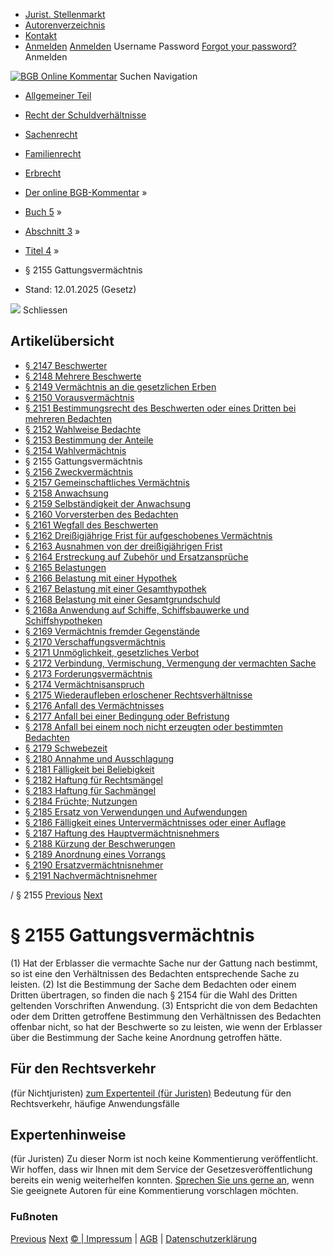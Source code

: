   * [Jurist. Stellenmarkt](https://bgb.kommentar.de/Buch-5/Abschnitt-3/Titel-4/</job-board> "Jurist. Stellenmarkt")
  * [Autorenverzeichnis](https://bgb.kommentar.de/Buch-5/Abschnitt-3/Titel-4/</Autorenverzeichnis> "Autorenverzeichnis")
  * [Kontakt](https://bgb.kommentar.de/Buch-5/Abschnitt-3/Titel-4/</Kontakt>)
  * [Anmelden](https://bgb.kommentar.de/Buch-5/Abschnitt-3/Titel-4/<#login> "show login form") [Anmelden](https://bgb.kommentar.de/Buch-5/Abschnitt-3/Titel-4/<#> "hide login form") Username Password
[Forgot your password?](https://bgb.kommentar.de/Buch-5/Abschnitt-3/Titel-4/</user/forgotpassword>) Anmelden 


[![BGB Online Kommentar](https://bgb.kommentar.de/extension/bgb/design/bgb/images/logo.png)](https://bgb.kommentar.de/Buch-5/Abschnitt-3/Titel-4/</> "BGB Online Kommentar")
Suchen
Navigation
  * [Allgemeiner Teil](https://bgb.kommentar.de/Buch-5/Abschnitt-3/Titel-4/</Buch-1>)
  * [Recht der Schuldverhältnisse](https://bgb.kommentar.de/Buch-5/Abschnitt-3/Titel-4/</Buch-2>)
  * [Sachenrecht](https://bgb.kommentar.de/Buch-5/Abschnitt-3/Titel-4/</Buch-3>)
  * [Familienrecht](https://bgb.kommentar.de/Buch-5/Abschnitt-3/Titel-4/</Buch-4>)
  * [Erbrecht](https://bgb.kommentar.de/Buch-5/Abschnitt-3/Titel-4/</Buch-5>)


  * [Der online BGB-Kommentar](https://bgb.kommentar.de/Buch-5/Abschnitt-3/Titel-4/</>) »
  * [Buch 5](https://bgb.kommentar.de/Buch-5/Abschnitt-3/Titel-4/</Buch-5>) »
  * [Abschnitt 3](https://bgb.kommentar.de/Buch-5/Abschnitt-3/Titel-4/</Buch-5/Abschnitt-3>) »
  * [Titel 4](https://bgb.kommentar.de/Buch-5/Abschnitt-3/Titel-4/</Buch-5/Abschnitt-3/Titel-4>) »
  * § 2155 Gattungsvermächtnis 
  * Stand: 12.01.2025 (Gesetz) 


![](https://vg01.met.vgwort.de/na/1c9909529ead4f509072c06d9081a7d5)
Schliessen 
## Artikelübersicht
  * [ § 2147 Beschwerter ](https://bgb.kommentar.de/Buch-5/Abschnitt-3/Titel-4/</Buch-5/Abschnitt-3/Titel-4/Beschwerter>)
  * [ § 2148 Mehrere Beschwerte ](https://bgb.kommentar.de/Buch-5/Abschnitt-3/Titel-4/</Buch-5/Abschnitt-3/Titel-4/Mehrere-Beschwerte>)
  * [ § 2149 Vermächtnis an die gesetzlichen Erben ](https://bgb.kommentar.de/Buch-5/Abschnitt-3/Titel-4/</Buch-5/Abschnitt-3/Titel-4/Vermaechtnis-an-die-gesetzlichen-Erben>)
  * [ § 2150 Vorausvermächtnis ](https://bgb.kommentar.de/Buch-5/Abschnitt-3/Titel-4/</Buch-5/Abschnitt-3/Titel-4/Vorausvermaechtnis>)
  * [ § 2151 Bestimmungsrecht des Beschwerten oder eines Dritten bei mehreren Bedachten ](https://bgb.kommentar.de/Buch-5/Abschnitt-3/Titel-4/</Buch-5/Abschnitt-3/Titel-4/Bestimmungsrecht-des-Beschwerten-oder-eines-Dritten-bei-mehreren-Bedachten>)
  * [ § 2152 Wahlweise Bedachte ](https://bgb.kommentar.de/Buch-5/Abschnitt-3/Titel-4/</Buch-5/Abschnitt-3/Titel-4/Wahlweise-Bedachte>)
  * [ § 2153 Bestimmung der Anteile ](https://bgb.kommentar.de/Buch-5/Abschnitt-3/Titel-4/</Buch-5/Abschnitt-3/Titel-4/Bestimmung-der-Anteile>)
  * [ § 2154 Wahlvermächtnis ](https://bgb.kommentar.de/Buch-5/Abschnitt-3/Titel-4/</Buch-5/Abschnitt-3/Titel-4/Wahlvermaechtnis>)
  * § 2155 Gattungsvermächtnis 
  * [ § 2156 Zweckvermächtnis ](https://bgb.kommentar.de/Buch-5/Abschnitt-3/Titel-4/</Buch-5/Abschnitt-3/Titel-4/Zweckvermaechtnis>)
  * [ § 2157 Gemeinschaftliches Vermächtnis ](https://bgb.kommentar.de/Buch-5/Abschnitt-3/Titel-4/</Buch-5/Abschnitt-3/Titel-4/Gemeinschaftliches-Vermaechtnis>)
  * [ § 2158 Anwachsung ](https://bgb.kommentar.de/Buch-5/Abschnitt-3/Titel-4/</Buch-5/Abschnitt-3/Titel-4/Anwachsung>)
  * [ § 2159 Selbständigkeit der Anwachsung ](https://bgb.kommentar.de/Buch-5/Abschnitt-3/Titel-4/</Buch-5/Abschnitt-3/Titel-4/Selbstaendigkeit-der-Anwachsung>)
  * [ § 2160 Vorversterben des Bedachten ](https://bgb.kommentar.de/Buch-5/Abschnitt-3/Titel-4/</Buch-5/Abschnitt-3/Titel-4/Vorversterben-des-Bedachten>)
  * [ § 2161 Wegfall des Beschwerten ](https://bgb.kommentar.de/Buch-5/Abschnitt-3/Titel-4/</Buch-5/Abschnitt-3/Titel-4/Wegfall-des-Beschwerten>)
  * [ § 2162 Dreißigjährige Frist für aufgeschobenes Vermächtnis ](https://bgb.kommentar.de/Buch-5/Abschnitt-3/Titel-4/</Buch-5/Abschnitt-3/Titel-4/Dreissigjaehrige-Frist-fuer-aufgeschobenes-Vermaechtnis>)
  * [ § 2163 Ausnahmen von der dreißigjährigen Frist ](https://bgb.kommentar.de/Buch-5/Abschnitt-3/Titel-4/</Buch-5/Abschnitt-3/Titel-4/Ausnahmen-von-der-dreissigjaehrigen-Frist>)
  * [ § 2164 Erstreckung auf Zubehör und Ersatzansprüche ](https://bgb.kommentar.de/Buch-5/Abschnitt-3/Titel-4/</Buch-5/Abschnitt-3/Titel-4/Erstreckung-auf-Zubehoer-und-Ersatzansprueche>)
  * [ § 2165 Belastungen ](https://bgb.kommentar.de/Buch-5/Abschnitt-3/Titel-4/</Buch-5/Abschnitt-3/Titel-4/Belastungen>)
  * [ § 2166 Belastung mit einer Hypothek ](https://bgb.kommentar.de/Buch-5/Abschnitt-3/Titel-4/</Buch-5/Abschnitt-3/Titel-4/Belastung-mit-einer-Hypothek>)
  * [ § 2167 Belastung mit einer Gesamthypothek ](https://bgb.kommentar.de/Buch-5/Abschnitt-3/Titel-4/</Buch-5/Abschnitt-3/Titel-4/Belastung-mit-einer-Gesamthypothek>)
  * [ § 2168 Belastung mit einer Gesamtgrundschuld ](https://bgb.kommentar.de/Buch-5/Abschnitt-3/Titel-4/</Buch-5/Abschnitt-3/Titel-4/Belastung-mit-einer-Gesamtgrundschuld>)
  * [ § 2168a Anwendung auf Schiffe, Schiffsbauwerke und Schiffshypotheken ](https://bgb.kommentar.de/Buch-5/Abschnitt-3/Titel-4/</Buch-5/Abschnitt-3/Titel-4/Anwendung-auf-Schiffe-Schiffsbauwerke-und-Schiffshypotheken>)
  * [ § 2169 Vermächtnis fremder Gegenstände ](https://bgb.kommentar.de/Buch-5/Abschnitt-3/Titel-4/</Buch-5/Abschnitt-3/Titel-4/Vermaechtnis-fremder-Gegenstaende>)
  * [ § 2170 Verschaffungsvermächtnis ](https://bgb.kommentar.de/Buch-5/Abschnitt-3/Titel-4/</Buch-5/Abschnitt-3/Titel-4/Verschaffungsvermaechtnis>)
  * [ § 2171 Unmöglichkeit, gesetzliches Verbot ](https://bgb.kommentar.de/Buch-5/Abschnitt-3/Titel-4/</Buch-5/Abschnitt-3/Titel-4/Unmoeglichkeit-gesetzliches-Verbot>)
  * [ § 2172 Verbindung, Vermischung, Vermengung der vermachten Sache ](https://bgb.kommentar.de/Buch-5/Abschnitt-3/Titel-4/</Buch-5/Abschnitt-3/Titel-4/Verbindung-Vermischung-Vermengung-der-vermachten-Sache>)
  * [ § 2173 Forderungsvermächtnis ](https://bgb.kommentar.de/Buch-5/Abschnitt-3/Titel-4/</Buch-5/Abschnitt-3/Titel-4/Forderungsvermaechtnis>)
  * [ § 2174 Vermächtnisanspruch ](https://bgb.kommentar.de/Buch-5/Abschnitt-3/Titel-4/</Buch-5/Abschnitt-3/Titel-4/Vermaechtnisanspruch>)
  * [ § 2175 Wiederaufleben erloschener Rechtsverhältnisse ](https://bgb.kommentar.de/Buch-5/Abschnitt-3/Titel-4/</Buch-5/Abschnitt-3/Titel-4/Wiederaufleben-erloschener-Rechtsverhaeltnisse>)
  * [ § 2176 Anfall des Vermächtnisses ](https://bgb.kommentar.de/Buch-5/Abschnitt-3/Titel-4/</Buch-5/Abschnitt-3/Titel-4/Anfall-des-Vermaechtnisses>)
  * [ § 2177 Anfall bei einer Bedingung oder Befristung ](https://bgb.kommentar.de/Buch-5/Abschnitt-3/Titel-4/</Buch-5/Abschnitt-3/Titel-4/Anfall-bei-einer-Bedingung-oder-Befristung>)
  * [ § 2178 Anfall bei einem noch nicht erzeugten oder bestimmten Bedachten ](https://bgb.kommentar.de/Buch-5/Abschnitt-3/Titel-4/</Buch-5/Abschnitt-3/Titel-4/Anfall-bei-einem-noch-nicht-erzeugten-oder-bestimmten-Bedachten>)
  * [ § 2179 Schwebezeit ](https://bgb.kommentar.de/Buch-5/Abschnitt-3/Titel-4/</Buch-5/Abschnitt-3/Titel-4/Schwebezeit>)
  * [ § 2180 Annahme und Ausschlagung ](https://bgb.kommentar.de/Buch-5/Abschnitt-3/Titel-4/</Buch-5/Abschnitt-3/Titel-4/Annahme-und-Ausschlagung>)
  * [ § 2181 Fälligkeit bei Beliebigkeit ](https://bgb.kommentar.de/Buch-5/Abschnitt-3/Titel-4/</Buch-5/Abschnitt-3/Titel-4/Faelligkeit-bei-Beliebigkeit>)
  * [ § 2182 Haftung für Rechtsmängel ](https://bgb.kommentar.de/Buch-5/Abschnitt-3/Titel-4/</Buch-5/Abschnitt-3/Titel-4/Haftung-fuer-Rechtsmaengel>)
  * [ § 2183 Haftung für Sachmängel ](https://bgb.kommentar.de/Buch-5/Abschnitt-3/Titel-4/</Buch-5/Abschnitt-3/Titel-4/Haftung-fuer-Sachmaengel>)
  * [ § 2184 Früchte; Nutzungen ](https://bgb.kommentar.de/Buch-5/Abschnitt-3/Titel-4/</Buch-5/Abschnitt-3/Titel-4/Fruechte-Nutzungen>)
  * [ § 2185 Ersatz von Verwendungen und Aufwendungen ](https://bgb.kommentar.de/Buch-5/Abschnitt-3/Titel-4/</Buch-5/Abschnitt-3/Titel-4/Ersatz-von-Verwendungen-und-Aufwendungen>)
  * [ § 2186 Fälligkeit eines Untervermächtnisses oder einer Auflage ](https://bgb.kommentar.de/Buch-5/Abschnitt-3/Titel-4/</Buch-5/Abschnitt-3/Titel-4/Faelligkeit-eines-Untervermaechtnisses-oder-einer-Auflage>)
  * [ § 2187 Haftung des Hauptvermächtnisnehmers ](https://bgb.kommentar.de/Buch-5/Abschnitt-3/Titel-4/</Buch-5/Abschnitt-3/Titel-4/Haftung-des-Hauptvermaechtnisnehmers>)
  * [ § 2188 Kürzung der Beschwerungen ](https://bgb.kommentar.de/Buch-5/Abschnitt-3/Titel-4/</Buch-5/Abschnitt-3/Titel-4/Kuerzung-der-Beschwerungen>)
  * [ § 2189 Anordnung eines Vorrangs ](https://bgb.kommentar.de/Buch-5/Abschnitt-3/Titel-4/</Buch-5/Abschnitt-3/Titel-4/Anordnung-eines-Vorrangs>)
  * [ § 2190 Ersatzvermächtnisnehmer ](https://bgb.kommentar.de/Buch-5/Abschnitt-3/Titel-4/</Buch-5/Abschnitt-3/Titel-4/Ersatzvermaechtnisnehmer>)
  * [ § 2191 Nachvermächtnisnehmer ](https://bgb.kommentar.de/Buch-5/Abschnitt-3/Titel-4/</Buch-5/Abschnitt-3/Titel-4/Nachvermaechtnisnehmer>)


/ § 2155 
[Previous](https://bgb.kommentar.de/Buch-5/Abschnitt-3/Titel-4/</Buch-5/Abschnitt-3/Titel-4/Wahlvermaechtnis> "§ 2154 Wahlvermächtnis") [Next](https://bgb.kommentar.de/Buch-5/Abschnitt-3/Titel-4/</Buch-5/Abschnitt-3/Titel-4/Zweckvermaechtnis> "§ 2156 Zweckvermächtnis")
# § 2155 Gattungsvermächtnis
(1) Hat der Erblasser die vermachte Sache nur der Gattung nach bestimmt, so ist eine den Verhältnissen des Bedachten entsprechende Sache zu leisten.
(2) Ist die Bestimmung der Sache dem Bedachten oder einem Dritten übertragen, so finden die nach § 2154 für die Wahl des Dritten geltenden Vorschriften Anwendung.
(3) Entspricht die von dem Bedachten oder dem Dritten getroffene Bestimmung den Verhältnissen des Bedachten offenbar nicht, so hat der Beschwerte so zu leisten, wie wenn der Erblasser über die Bestimmung der Sache keine Anordnung getroffen hätte.
## Für den Rechtsverkehr 
(für Nichtjuristen)
[zum Expertenteil (für Juristen)](https://bgb.kommentar.de/Buch-5/Abschnitt-3/Titel-4/<#expertenhinweise>)
Bedeutung für den Rechtsverkehr, häufige Anwendungsfälle
## Expertenhinweise
(für Juristen)
Zu dieser Norm ist noch keine Kommentierung veröffentlicht. Wir hoffen, dass wir Ihnen mit dem Service der Gesetzesveröffentlichung bereits ein wenig weiterhelfen konnten. [Sprechen Sie uns gerne an](https://bgb.kommentar.de/Buch-5/Abschnitt-3/Titel-4/</Kontakt>), wenn Sie geeignete Autoren für eine Kommentierung vorschlagen möchten. 
### Fußnoten
[Previous](https://bgb.kommentar.de/Buch-5/Abschnitt-3/Titel-4/</Buch-5/Abschnitt-3/Titel-4/Wahlvermaechtnis> "§ 2154 Wahlvermächtnis") [Next](https://bgb.kommentar.de/Buch-5/Abschnitt-3/Titel-4/</Buch-5/Abschnitt-3/Titel-4/Zweckvermaechtnis> "§ 2156 Zweckvermächtnis")
[© | Impressum](https://bgb.kommentar.de/Buch-5/Abschnitt-3/Titel-4/</Kontakt>) | [AGB](https://bgb.kommentar.de/Buch-5/Abschnitt-3/Titel-4/</AGB>) | [Datenschutzerklärung](https://bgb.kommentar.de/Buch-5/Abschnitt-3/Titel-4/</Datenschutzerklaerung-fuer-Leser>)
